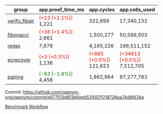 | group | app.proof_time_ms | app.cycles | app.cells_used | leaf.proof_time_ms | leaf.cycles | leaf.cells_used |
| -- | -- | -- | -- | -- | -- | -- |
| [verify_fibair](https://github.com/openvm-org/openvm/blob/benchmark-results/benchmarks-pr/1742/verify_fibair-e677513d6f3b6eeb531007f218726ea74d8f434a.md) |<span style='color: red'>(+13 [+1.1%])</span> 1,221 |  322,699 |  17,340,132 |- | - | - |
| [fibonacci](https://github.com/openvm-org/openvm/blob/benchmark-results/benchmarks-pr/1742/fibonacci-e677513d6f3b6eeb531007f218726ea74d8f434a.md) |<span style='color: red'>(+36 [+1.4%])</span> 2,661 |  1,500,277 |  50,589,503 |- | - | - |
| [regex](https://github.com/openvm-org/openvm/blob/benchmark-results/benchmarks-pr/1742/regex-e677513d6f3b6eeb531007f218726ea74d8f434a.md) | 7,878 |  4,165,226 |  166,511,152 |- | - | - |
| [ecrecover](https://github.com/openvm-org/openvm/blob/benchmark-results/benchmarks-pr/1742/ecrecover-e677513d6f3b6eeb531007f218726ea74d8f434a.md) |<span style='color: red'>(+3 [+0.3%])</span> 1,136 | <span style='color: red'>(+665 [+0.5%])</span> 121,623 | <span style='color: red'>(+34613 [+0.5%])</span> 7,512,705 |- | - | - |
| [pairing](https://github.com/openvm-org/openvm/blob/benchmark-results/benchmarks-pr/1742/pairing-e677513d6f3b6eeb531007f218726ea74d8f434a.md) |<span style='color: green'>(-83 [-1.8%])</span> 4,458 |  1,862,964 |  97,277,783 |- | - | - |


Commit: https://github.com/openvm-org/openvm/commit/e677513d6f3b6eeb531007f218726ea74d8f434a

[Benchmark Workflow](https://github.com/openvm-org/openvm/actions/runs/15678724893)
